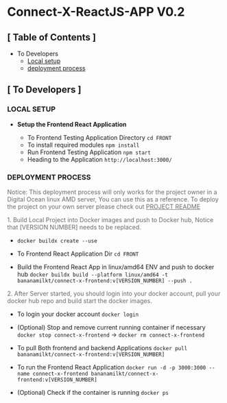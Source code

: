 # Connect-X-ReactJS-APP V0.2

## [ Table of Contents ]
- To Developers
  - [Local setup](#local-setup)
  - [deployment process](#deployment-process)

## [ To Developers ]

### LOCAL SETUP

- **Setup the Frontend React Application**

  - To Frontend Testing Application Directory `cd FRONT`
  - To install required modules `npm install`
  - Run Frontend Testing Application `npm start`
  - Heading to the Application `http://localhost:3000/`

### DEPLOYMENT PROCESS

<span style="opacity: 0.64">Notice: This deployment process will only works for the project owner in a Digital Ocean linux AMD server, You can use this as a reference. To deploy the project on your own server please check out [PROJECT README](../README.md)</span>

<span style="opacity: 0.64">1. Build Local Project into Docker images and push to Docker hub, Notice that [VERSION NUMBER] needs to be replaced.</span>

- `docker buildx create --use`

- To Frontend React Application Dir `cd FRONT`

- Build the Frontend React App in linux/amd64 ENV and push to docker hub `docker buildx build --platform linux/amd64 -t bananamilkt/connect-x-frontend:v[VERSION_NUMBER] --push .`

<span style="opacity: 0.64">2. After Server started, you should login into your docker account, pull your docker hub repo and build start the docker images.</span>

- To login your docker account `docker login`

- (Optional) Stop and remove current running container if necessary `docker stop connect-x-frontend` -> `docker rm connect-x-frontend`

- To pull Both frontend and backend Applications `docker pull bananamilkt/connect-x-frontend:v[VERSION_NUMBER]`

- To run the Frontend React Application `docker run -d -p 3000:3000 --name connect-x-frontend bananamilkt/connect-x-frontend:v[VERSION_NUMBER]`

- (Optional) Check if the container is running `docker ps`